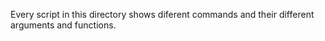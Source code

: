 Every script in this directory shows diferent commands and their different arguments and functions.
